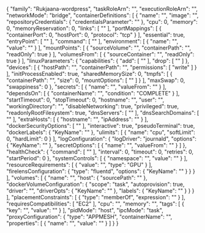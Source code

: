 {
    "family": "Rukjaana-wordpress",
    "taskRoleArn": "",
    "executionRoleArn": "",
    "networkMode": "bridge",
    "containerDefinitions": [
        {
            "name": "",
            "image": "",
            "repositoryCredentials": {
                "credentialsParameter": ""
            },
            "cpu": 0,
            "memory": 0,
            "memoryReservation": 0,
            "links": [
                ""
            ],
            "portMappings": [
                {
                    "containerPort": 0,
                    "hostPort": 0,
                    "protocol": "tcp"
                }
            ],
            "essential": true,
            "entryPoint": [
                ""
            ],
            "command": [
                ""
            ],
            "environment": [
                {
                    "name": "",
                    "value": ""
                }
            ],
            "mountPoints": [
                {
                    "sourceVolume": "",
                    "containerPath": "",
                    "readOnly": true
                }
            ],
            "volumesFrom": [
                {
                    "sourceContainer": "",
                    "readOnly": true
                }
            ],
            "linuxParameters": {
                "capabilities": {
                    "add": [
                        ""
                    ],
                    "drop": [
                        ""
                    ]
                },
                "devices": [
                    {
                        "hostPath": "",
                        "containerPath": "",
                        "permissions": [
                            "write"
                        ]
                    }
                ],
                "initProcessEnabled": true,
                "sharedMemorySize": 0,
                "tmpfs": [
                    {
                        "containerPath": "",
                        "size": 0,
                        "mountOptions": [
                            ""
                        ]
                    }
                ],
                "maxSwap": 0,
                "swappiness": 0
            },
            "secrets": [
                {
                    "name": "",
                    "valueFrom": ""
                }
            ],
            "dependsOn": [
                {
                    "containerName": "",
                    "condition": "COMPLETE"
                }
            ],
            "startTimeout": 0,
            "stopTimeout": 0,
            "hostname": "",
            "user": "",
            "workingDirectory": "",
            "disableNetworking": true,
            "privileged": true,
            "readonlyRootFilesystem": true,
            "dnsServers": [
                ""
            ],
            "dnsSearchDomains": [
                ""
            ],
            "extraHosts": [
                {
                    "hostname": "",
                    "ipAddress": ""
                }
            ],
            "dockerSecurityOptions": [
                ""
            ],
            "interactive": true,
            "pseudoTerminal": true,
            "dockerLabels": {
                "KeyName": ""
            },
            "ulimits": [
                {
                    "name": "cpu",
                    "softLimit": 0,
                    "hardLimit": 0
                }
            ],
            "logConfiguration": {
                "logDriver": "journald",
                "options": {
                    "KeyName": ""
                },
                "secretOptions": [
                    {
                        "name": "",
                        "valueFrom": ""
                    }
                ]
            },
            "healthCheck": {
                "command": [
                    ""
                ],
                "interval": 0,
                "timeout": 0,
                "retries": 0,
                "startPeriod": 0
            },
            "systemControls": [
                {
                    "namespace": "",
                    "value": ""
                }
            ],
            "resourceRequirements": [
                {
                    "value": "",
                    "type": "GPU"
                }
            ],
            "firelensConfiguration": {
                "type": "fluentd",
                "options": {
                    "KeyName": ""
                }
            }
        }
    ],
    "volumes": [
        {
            "name": "",
            "host": {
                "sourcePath": ""
            },
            "dockerVolumeConfiguration": {
                "scope": "task",
                "autoprovision": true,
                "driver": "",
                "driverOpts": {
                    "KeyName": ""
                },
                "labels": {
                    "KeyName": ""
                }
            }
        }
    ],
    "placementConstraints": [
        {
            "type": "memberOf",
            "expression": ""
        }
    ],
    "requiresCompatibilities": [
        "EC2"
    ],
    "cpu": "",
    "memory": "",
    "tags": [
        {
            "key": "",
            "value": ""
        }
    ],
    "pidMode": "host",
    "ipcMode": "task",
    "proxyConfiguration": {
        "type": "APPMESH",
        "containerName": "",
        "properties": [
            {
                "name": "",
                "value": ""
            }
        ]
    }
}